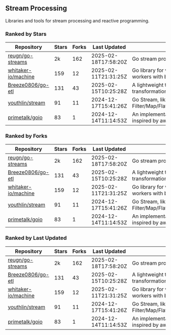 ## Stream Processing

Libraries and tools for stream processing and reactive programming.

### Ranked by Stars

| Repository | Stars | Forks | Last Updated | Description | 
|------------|-------|-------|--------------|-------------|
| [reugn/go-streams](https://github.com/reugn/go-streams) | 2k | 162 | 2025-02-18T17:58:20Z |  Go stream processing library. |
| [whitaker-io/machine](https://github.com/whitaker-io/machine) | 159 | 12 | 2025-02-11T21:31:25Z |  Go library for writing and generating stream workers with built in metrics and traceability. |
| [Breeze0806/go-etl](https://github.com/Breeze0806/go-etl) | 131 | 43 | 2025-02-15T10:25:28Z |  A lightweight toolkit for data source extraction, transformation, and loading (ETL). |
| [youthlin/stream](https://github.com/youthlin/stream) | 91 | 11 | 2024-12-17T15:41:26Z |  Go Stream, like Java 8 Stream: Filter/Map/FlatMap/Peek/Sorted/ForEach/Reduce... |
| [primetalk/goio](https://github.com/primetalk/goio) | 83 | 1 | 2024-12-14T11:14:53Z |  An implementation of IO, Stream, Fiber for Golang, inspired by awesome Scala libraries cats and fs2. |

### Ranked by Forks

| Repository | Stars | Forks | Last Updated | Description | 
|------------|-------|-------|--------------|-------------|
| [reugn/go-streams](https://github.com/reugn/go-streams) | 2k | 162 | 2025-02-18T17:58:20Z |  Go stream processing library. |
| [Breeze0806/go-etl](https://github.com/Breeze0806/go-etl) | 131 | 43 | 2025-02-15T10:25:28Z |  A lightweight toolkit for data source extraction, transformation, and loading (ETL). |
| [whitaker-io/machine](https://github.com/whitaker-io/machine) | 159 | 12 | 2025-02-11T21:31:25Z |  Go library for writing and generating stream workers with built in metrics and traceability. |
| [youthlin/stream](https://github.com/youthlin/stream) | 91 | 11 | 2024-12-17T15:41:26Z |  Go Stream, like Java 8 Stream: Filter/Map/FlatMap/Peek/Sorted/ForEach/Reduce... |
| [primetalk/goio](https://github.com/primetalk/goio) | 83 | 1 | 2024-12-14T11:14:53Z |  An implementation of IO, Stream, Fiber for Golang, inspired by awesome Scala libraries cats and fs2. |

### Ranked by Last Updated

| Repository | Stars | Forks | Last Updated | Description | 
|------------|-------|-------|--------------|-------------|
| [reugn/go-streams](https://github.com/reugn/go-streams) | 2k | 162 | 2025-02-18T17:58:20Z |  Go stream processing library. |
| [Breeze0806/go-etl](https://github.com/Breeze0806/go-etl) | 131 | 43 | 2025-02-15T10:25:28Z |  A lightweight toolkit for data source extraction, transformation, and loading (ETL). |
| [whitaker-io/machine](https://github.com/whitaker-io/machine) | 159 | 12 | 2025-02-11T21:31:25Z |  Go library for writing and generating stream workers with built in metrics and traceability. |
| [youthlin/stream](https://github.com/youthlin/stream) | 91 | 11 | 2024-12-17T15:41:26Z |  Go Stream, like Java 8 Stream: Filter/Map/FlatMap/Peek/Sorted/ForEach/Reduce... |
| [primetalk/goio](https://github.com/primetalk/goio) | 83 | 1 | 2024-12-14T11:14:53Z |  An implementation of IO, Stream, Fiber for Golang, inspired by awesome Scala libraries cats and fs2. |

